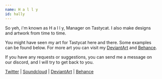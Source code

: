 ```yaml
---
name: H a l l y
id: hally
---
```

So yeh, i'm known as H a l l y, Manager on Tastycat. I also make designs and artwork from time to time.

You might have seen my art for Tastycat here and there. Some examples can be found below. For more art you can visit my [DeviantArt](http://hallynl.deviantart.com/) and [Behance](https://www.behance.net/hally_nl).

If you have any requests or suggestions, you can send me a message on our discord, and I will try to get back to you.

[Twitter](https://twitter.com/hally_nl) | [Soundcloud](https://soundcloud.com/hally_nl) | [DeviantArt](http://hallynl.deviantart.com/) | [Behance](https://www.behance.net/hally_nl)
